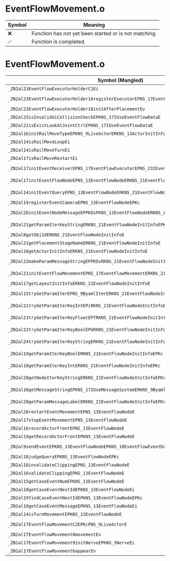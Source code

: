 # EventFlowMovement.o
| Symbol | Meaning 
| ------------- | ------------- 
| :x: | Function has not yet been started or is not matching. 
| :white_check_mark: | Function is completed. 


# EventFlowMovement.o
| Symbol (Mangled) | Symbol (Demangled) | Decompiled? |
| ------------- |  ------------- | ------------- |
| `_ZN2al23EventFlowExecutorHolderC2Ei` | `al::EventFlowExecutorHolder::EventFlowExecutorHolder(int)` | :white_check_mark: |
| `_ZN2al23EventFlowExecutorHolder16registerExecutorEPNS_17EventFlowExecutorE` | `al::EventFlowExecutorHolder::registerExecutor(al::EventFlowExecutor *)` | :white_check_mark: |
| `_ZN2al23EventFlowExecutorHolder18initAfterPlacementEv` | `al::EventFlowExecutorHolder::initAfterPlacement(void)` | :white_check_mark: |
| `_ZN2al25isInvalidUiCollisionCheckEPKNS_17IUseEventFlowDataE` | `al::isInvalidUiCollisionCheck(al::IUseEventFlowData const*)` | :white_check_mark: |
| `_ZN2al22isExistLookAtJointCtrlEPKNS_17IUseEventFlowDataE` | `al::isExistLookAtJointCtrl(al::IUseEventFlowData const*)` | :white_check_mark: |
| `_ZN2al16initRailMoveTypeEPKNS_9LiveActorERKNS_13ActorInitInfoE` | `al::initRailMoveType(al::LiveActor const*,al::ActorInitInfo const&)` | :white_check_mark: |
| `_ZN2al14isRailMoveLoopEi` | `al::isRailMoveLoop(int)` | :white_check_mark: |
| `_ZN2al14isRailMoveTurnEi` | `al::isRailMoveTurn(int)` | :white_check_mark: |
| `_ZN2al17isRailMoveRestartEi` | `al::isRailMoveRestart(int)` | :white_check_mark: |
| `_ZN2al17initEventReceiverEPNS_17EventFlowExecutorEPNS_23IEventFlowEventReceiverE` | `al::initEventReceiver(al::EventFlowExecutor *,al::IEventFlowEventReceiver *)` | :white_check_mark: |
| `_ZN2al17initEventFlowNodeEPNS_13EventFlowNodeERKNS_21EventFlowNodeInitInfoE` | `al::initEventFlowNode(al::EventFlowNode *,al::EventFlowNodeInitInfo const&)` | :white_check_mark: |
| `_ZN2al14initEventQueryEPNS_13EventFlowNodeERKNS_21EventFlowNodeInitInfoE` | `al::initEventQuery(al::EventFlowNode *,al::EventFlowNodeInitInfo const&)` | :white_check_mark: |
| `_ZN2al19registerEventCameraEPNS_13EventFlowNodeEPKc` | `al::registerEventCamera(al::EventFlowNode *,char const*)` | :white_check_mark: |
| `_ZN2al20initEventNodeMessageEPPKDsPKNS_13EventFlowNodeERKNS_21EventFlowNodeInitInfoEPKc` | `al::initEventNodeMessage(char16_t const**,al::EventFlowNode const*,al::EventFlowNodeInitInfo const&,char const*)` | :white_check_mark: |
| `_ZN2al21getParamIterKeyStringERKNS_21EventFlowNodeInitInfoEPKc` | `al::getParamIterKeyString(al::EventFlowNodeInitInfo const&,char const*)` | :white_check_mark: |
| `_ZN2al8getObjIdERKNS_21EventFlowNodeInitInfoE` | `al::getObjId(al::EventFlowNodeInitInfo const&)` | :white_check_mark: |
| `_ZN2al21getPlacementStageNameERKNS_21EventFlowNodeInitInfoE` | `al::getPlacementStageName(al::EventFlowNodeInitInfo const&)` | :white_check_mark: |
| `_ZN2al16getActorInitInfoERKNS_21EventFlowNodeInitInfoE` | `al::getActorInitInfo(al::EventFlowNodeInitInfo const&)` | :white_check_mark: |
| `_ZN2al22makeParamMessageStringEPPKDsRKNS_21EventFlowNodeInitInfoEPKc` | `al::makeParamMessageString(char16_t const**,al::EventFlowNodeInitInfo const&,char const*)` | :white_check_mark: |
| `_ZN2al21initEventFlowMovementEPNS_17EventFlowMovementERKNS_21EventFlowNodeInitInfoE` | `al::initEventFlowMovement(al::EventFlowMovement *,al::EventFlowNodeInitInfo const&)` | :white_check_mark: |
| `_ZN2al17getLayoutInitInfoERKNS_21EventFlowNodeInitInfoE` | `al::getLayoutInitInfo(al::EventFlowNodeInitInfo const&)` | :white_check_mark: |
| `_ZN2al15tryGetParamIterEPNS_9ByamlIterERKNS_21EventFlowNodeInitInfoE` | `al::tryGetParamIter(al::ByamlIter *,al::EventFlowNodeInitInfo const&)` | :white_check_mark: |
| `_ZN2al21tryGetParamIterKeyIntEPiRKNS_21EventFlowNodeInitInfoEPKc` | `al::tryGetParamIterKeyInt(int *,al::EventFlowNodeInitInfo const&,char const*)` | :white_check_mark: |
| `_ZN2al23tryGetParamIterKeyFloatEPfRKNS_21EventFlowNodeInitInfoEPKc` | `al::tryGetParamIterKeyFloat(float *,al::EventFlowNodeInitInfo const&,char const*)` | :white_check_mark: |
| `_ZN2al22tryGetParamIterKeyBoolEPbRKNS_21EventFlowNodeInitInfoEPKc` | `al::tryGetParamIterKeyBool(bool *,al::EventFlowNodeInitInfo const&,char const*)` | :white_check_mark: |
| `_ZN2al24tryGetParamIterKeyStringERKNS_21EventFlowNodeInitInfoEPKc` | `al::tryGetParamIterKeyString(al::EventFlowNodeInitInfo const&,char const*)` | :white_check_mark: |
| `_ZN2al19getParamIterKeyBoolERKNS_21EventFlowNodeInitInfoEPKc` | `al::getParamIterKeyBool(al::EventFlowNodeInitInfo const&,char const*)` | :white_check_mark: |
| `_ZN2al18getParamIterKeyIntERKNS_21EventFlowNodeInitInfoEPKc` | `al::getParamIterKeyInt(al::EventFlowNodeInitInfo const&,char const*)` | :white_check_mark: |
| `_ZN2al20getNodeIterKeyStringERKNS_21EventFlowNodeInitInfoEPKc` | `al::getNodeIterKeyString(al::EventFlowNodeInitInfo const&,char const*)` | :white_check_mark: |
| `_ZN2al16getMessageStringEPKNS_17IUseMessageSystemERKNS_9ByamlIterE` | `al::getMessageString(al::IUseMessageSystem const*,al::ByamlIter const&)` | :white_check_mark: |
| `_ZN2al20getParamMessageLabelERKNS_21EventFlowNodeInitInfoEPKc` | `al::getParamMessageLabel(al::EventFlowNodeInitInfo const&,char const*)` | :white_check_mark: |
| `_ZN2al20restartEventMovementEPNS_13EventFlowNodeE` | `al::restartEventMovement(al::EventFlowNode *)` | :white_check_mark: |
| `_ZN2al17stopEventMovementEPNS_13EventFlowNodeE` | `al::stopEventMovement(al::EventFlowNode *)` | :white_check_mark: |
| `_ZN2al16recordActorFrontEPNS_13EventFlowNodeE` | `al::recordActorFront(al::EventFlowNode *)` | :white_check_mark: |
| `_ZN2al19getRecordActorFrontEPKNS_13EventFlowNodeE` | `al::getRecordActorFront(al::EventFlowNode const*)` | :white_check_mark: |
| `_ZN2al9sendEventEPKNS_13EventFlowNodeEPKNS_18EventFlowEventDataE` | `al::sendEvent(al::EventFlowNode const*,al::EventFlowEventData const*)` | :white_check_mark: |
| `_ZN2al10judgeQueryEPKNS_13EventFlowNodeEPKc` | `al::judgeQuery(al::EventFlowNode const*,char const*)` | :white_check_mark: |
| `_ZN2al18invalidateClippingEPNS_13EventFlowNodeE` | `al::invalidateClipping(al::EventFlowNode *)` | :white_check_mark: |
| `_ZN2al16validateClippingEPNS_13EventFlowNodeE` | `al::validateClipping(al::EventFlowNode *)` | :white_check_mark: |
| `_ZN2al15getCaseEventNumEPKNS_13EventFlowNodeE` | `al::getCaseEventNum(al::EventFlowNode const*)` | :white_check_mark: |
| `_ZN2al18getCaseEventNextIdEPKNS_13EventFlowNodeEi` | `al::getCaseEventNextId(al::EventFlowNode const*,int)` | :white_check_mark: |
| `_ZN2al19findCaseEventNextIdEPKNS_13EventFlowNodeEPKc` | `al::findCaseEventNextId(al::EventFlowNode const*,char const*)` | :white_check_mark: |
| `_ZN2al19getCaseEventMessageEPKNS_13EventFlowNodeEi` | `al::getCaseEventMessage(al::EventFlowNode const*,int)` | :white_check_mark: |
| `_ZN2al14isTurnMovementEPKNS_13EventFlowNodeE` | `al::isTurnMovement(al::EventFlowNode const*)` | :white_check_mark: |
| `_ZN2al17EventFlowMovementC2EPKcPNS_9LiveActorE` | `al::EventFlowMovement::EventFlowMovement(char const*,al::LiveActor *)` | :white_check_mark: |
| `_ZN2al17EventFlowMovement8movementEv` | `al::EventFlowMovement::movement(void)` | :white_check_mark: |
| `_ZN2al17EventFlowMovement9initNerveEPKNS_5NerveEi` | `al::EventFlowMovement::initNerve(al::Nerve const*,int)` | :white_check_mark: |
| `_ZN2al17EventFlowMovement6appearEv` | `al::EventFlowMovement::appear(void)` | :white_check_mark: |
